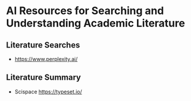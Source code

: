 # AI Resources for Searching and Understanding Academic Literature

## Literature Searches

* https://www.perplexity.ai/

## Literature Summary

* Scispace https://typeset.io/
